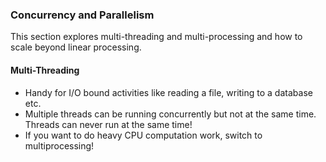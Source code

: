 ### Concurrency and Parallelism

This section explores multi-threading and multi-processing and how to scale beyond linear processing.

#### Multi-Threading 

- Handy for I/O bound activities like reading a file, writing to a database etc.
- Multiple threads can be running concurrently but not at the same time. Threads can never run at the same time!
- If you want to do heavy CPU computation work, switch to multiprocessing!